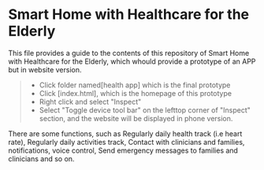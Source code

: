 # Smart Home with Healthcare for the Elderly

This file provides a guide to the contents of this repository of Smart Home with Healthcare for the Elderly, which whould provide a prototype of an APP but in website version.

>* Click folder named[health app] which is the final prototype
>* Click [index.html], which is the homepage of this prototype
>* Right click and select "Inspect"
>* Select "Toggle device tool bar" on the lefttop corner of "Inspect" section, and the website will be displayed in phone version. 

There are some functions, such as Regularly daily health track (i.e heart rate), Regularly daily activities track, Contact with clinicians and families, notifications, voice control, Send emergency messages to families and clinicians and so on.
